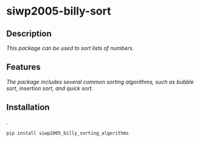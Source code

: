 # siwp2005-billy-sort

## Description
*This package can be used to sort lists of numbers.*

## Features
*The package includes several common sorting algorithms, such as bubble sort, insertion sort, and quick sort.*

## Installation
.

```sh
pip install siwp2005_billy_sorting_algorithms
